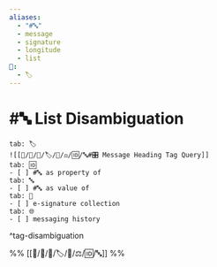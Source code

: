 ```yaml
---
aliases:
  - "#🔤"
  - message
  - signature
  - longitude
  - list
📁:
  - 🏷️
---
```

# #🔤 List Disambiguation

```tabs
tab: 🏷️
![[📁/🧠/🏁/🏷️/📁/⚖️/🆔/🔤#🎛️ Message Heading Tag Query]]
tab: 🆔
- [ ] #🔤 as property of
tab: 🔤
- [ ] #🔤 as value of 
tab: 👤
- [ ] e-signature collection
tab: 🌐
- [ ] messaging history
```

^tag-disambiguation

%%
[[📁/🧠/🏁/🏷️/📁/⚖️/🆔/🔤]]
%%
